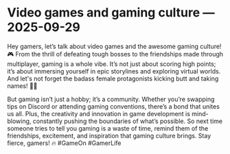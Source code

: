 # Video games and gaming culture — 2025-09-29

Hey gamers, let’s talk about video games and the awesome gaming culture! 🎮 From the thrill of defeating tough bosses to the friendships made through multiplayer, gaming is a whole vibe. It’s not just about scoring high points; it’s about immersing yourself in epic storylines and exploring virtual worlds. And let's not forget the badass female protagonists kicking butt and taking names! 💪🏼 

But gaming isn’t just a hobby; it’s a community. Whether you’re swapping tips on Discord or attending gaming conventions, there’s a bond that unites us all. Plus, the creativity and innovation in game development is mind-blowing, constantly pushing the boundaries of what’s possible. So next time someone tries to tell you gaming is a waste of time, remind them of the friendships, excitement, and inspiration that gaming culture brings. Stay fierce, gamers! 🔥 #GameOn #GamerLife